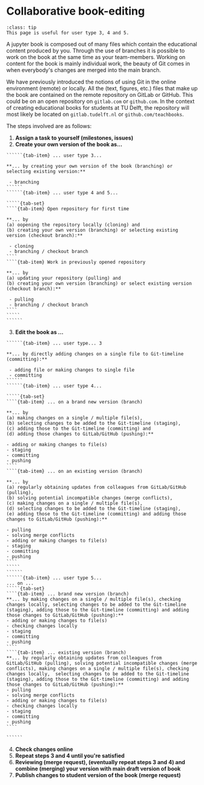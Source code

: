 # Collaborative book-editing

```{admonition} User types
:class: tip
This page is useful for user type 3, 4 and 5.
```

A jupyter book is composed out of many files which contain the educational content produced by you. Through the use of branches it is possible to work on the book at the same time as your team-members. Working on content for the book is mainly individual work, the beauty of Git comes in when everybody's changes are merged into the main branch.

We have previously introduced the notions of using Git in the online environment (remote) or locally. All the (text, figures, etc.) files that make up the book are contained on the remote repository on GitLab or GitHub. This could be on an open repository on `gitlab.com` or `github.com`. In the context of creating educational books for students at TU Delft, the repository will most likely be located on `gitlab.tudelft.nl` or `github.com/teachbooks`.

The steps involved are as follows:

 1. **Assign a task to yourself (milestones, issues)**
 2. **Create your own version of the book as...**
```````{tab-set}
``````{tab-item} ... user type 3...

**... by creating your own version of the book (branching) or selecting existing version:**

 - branching
``````
``````{tab-item} ... user type 4 and 5...

`````{tab-set}
````{tab-item} Open repository for first time

**... by
(a) oopening the repository locally (cloning) and 
(b) creating your own version (branching) or selecting existing version (checkout branch):**

 - cloning
 - branching / checkout branch
````
````{tab-item} Work in previously opened repository

**... by 
(a) updating your repository (pulling) and 
(b) creating your own version (branching) or select existing version (checkout branch):**

 - pulling
 - branching / checkout branch
````
`````
``````
```````
 3. **Edit the book as ...**

```````{tab-set}
``````{tab-item} ... user type... 3

**... by directly adding changes on a single file to Git-timeline (committing):**

 - adding file or making changes to single file
 - committing
``````
``````{tab-item} ... user type 4...

`````{tab-set}
````{tab-item} ... on a brand new version (branch)

**... by 
(a) making changes on a single / multiple file(s), 
(b) selecting changes to be added to the Git-timeline (staging), 
(c) adding those to the Git-timeline (committing) and 
(d) adding those changes to GitLab/GitHub (pushing):**

- adding or making changes to file(s)
- staging
- committing
- pushing
````
````{tab-item} ... on an existing version (branch)

**... by 
(a) regularly obtaining updates from colleagues from GitLab/GitHub (pulling), 
(b) solving potential incompatible changes (merge conflicts), 
(c) making changes on a single / multiple file(s), 
(d) selecting changes to be added to the Git-timeline (staging), 
(e) adding those to the Git-timeline (committing) and adding those changes to GitLab/GitHub (pushing):**

- pulling
- solving merge conflicts
- adding or making changes to file(s)
- staging
- committing
- pushing
````
`````
``````
``````{tab-item} ... user type 5...
... on ...
`````{tab-set}
````{tab-item} ... brand new version (branch)
**... by making changes on a single / multiple file(s), checking changes locally, selecting changes to be added to the Git-timeline (staging), adding those to the Git-timeline (committing) and adding those changes to GitLab/GitHub (pushing):**
- adding or making changes to file(s)
- checking changes locally 
- staging
- committing
- pushing
````
````{tab-item} ... existing version (branch)
**... by regularly obtaining updates from colleagues from GitLab/GitHub (pulling), solving potential incompatible changes (merge conflicts), making changes on a single / multiple file(s), checking changes locally,  selecting changes to be added to the Git-timeline (staging), adding those to the Git-timeline (committing) and adding those changes to GitLab/GitHub (pushing):**
- pulling
- solving merge conflicts
- adding or making changes to file(s)
- checking changes locally 
- staging
- committing
- pushing
````

``````
```````
 4. **Check changes online**
 5. **Repeat steps 3 and 4 until you're satisfied**
 6. **Reviewing (merge request), (eventually repeat steps 3 and 4) and combine (merging) your version with main draft version of book**
 7. **Publish changes to student version of the book (merge request)**
